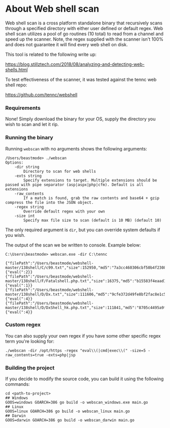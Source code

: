 # About Web shell scan
Web shell scan is a cross platform standalone binary that recursively scans through a specified directory with either user defined or default regex. 
Web shell scan utilizes a pool of go routines (10 total) to read from a channel and speed up the scanner. Note, the regex supplied with the scanner isn't 100% and does not guarantee it will find every web shell on disk.  

This tool is related to the following write up:
 
https://blog.stillztech.com/2018/08/analyzing-and-detecting-web-shells.html

To test effectiveness of the scanner, it was tested against the tennc web shell repo: 

https://github.com/tennc/webshell

### Requirements
None! Simply download the binary for your OS, supply the directory you wish to scan and let it rip.

### Running the binary
Running `webscan` with no arguments shows the following arguments:

	/Users/beastmode> ./webscan
	Options:
	    -dir string
          	Directory to scan for web shells
        -exts string
          	Specify extensions to target. Multiple extensions should be passed with pipe separator (asp|aspx|php|cfm). Default is all extensions
        -raw_contents
          	If a match is found, grab the raw contents and base64 + gzip compress the file into the JSON object.
        -regex string
          	Override default regex with your own
        -size int
          	Specify max file size to scan (default is 10 MB) (default 10)
            
The only required argument is `dir`, but you can override system defaults if you wish. 
	
The output of the scan we be written to console. Example below:

	C:\Users\beastmode> webscan.exe -dir C:\tennc

	{"filePath":"/Users/beastmode/webshell-master/138shell/C/c99.txt","size":152950,"md5":"7a3cc460306cbf50b4f230884624acb0","matches":{"eval(":2}}
    {"filePath":"/Users/beastmode/webshell-master/138shell/F/Fatalshell.php.txt","size":16375,"md5":"b15583f4eaad10a25ef53ab451a4a26d","matches":{"eval(":1}}
    {"filePath":"/Users/beastmode/webshell-master/138shell/D/Dx.txt","size":111606,"md5":"9cfe372d49fe8bf2fac8e1c534153d9b","matches":{"eval(":4}}
    {"filePath":"/Users/beastmode/webshell-master/138shell/D/DxShell_hk.php.txt","size":111841,"md5":"8705c4495a9fd1811f31e2507f93e63e","matches":{"eval(":4}}

### Custom regex
You can also supply your own regex if you have some other specific regex term you're looking for:

    ./webscan -dir /opt/https -regex "eval\\(|cmd|exec\\(" -size=5 -raw_contents=true -exts=php|jsp
    
### Building the project
If you decide to modify the source code, you can build it using the following commands:

    cd <path-to-project>
    ## Windows
    GOOS=windows GOARCH=386 go build -o webscan_windows.exe main.go
    ## Linux
    GOOS=linux GOARCH=386 go build -o webscan_linux main.go
    ## Darwin
    GOOS=darwin GOARCH=386 go build -o webscan_darwin main.go
